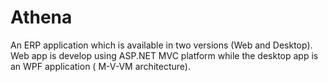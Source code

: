 Athena
======

An ERP application which is available in two versions (Web and Desktop). Web app is develop using ASP.NET MVC platform while the desktop app is an WPF application ( M-V-VM architecture).
